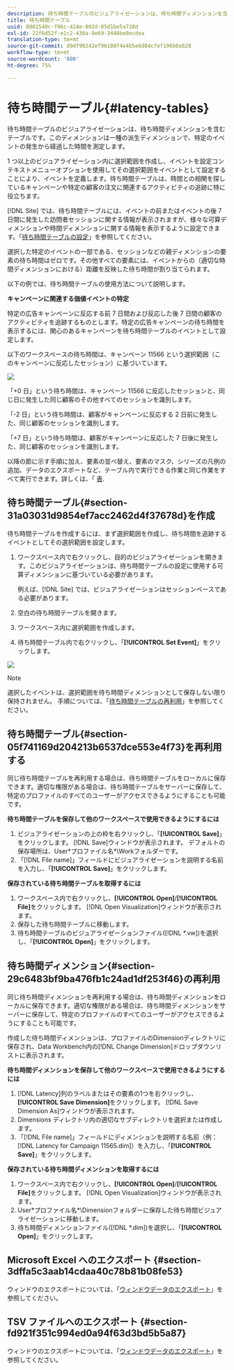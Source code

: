 ```yaml
---
description: 待ち時間テーブルのビジュアライゼーションは、待ち時間ディメンションを含むテーブルです。このディメンションは一種の派生ディメンションで、特定のイベントの発生から経過した時間を測定します。
title: 待ち時間テーブル
uuid: 8081540c-f96c-424e-802d-05d1be5a728d
exl-id: 22f6d52f-e1c2-430a-9e69-3440be0ecdea
translation-type: tm+mt
source-git-commit: d9df90242ef96188f4e4b5e6d04cfef196b0a628
workflow-type: tm+mt
source-wordcount: '800'
ht-degree: 75%

---
```


# 待ち時間テーブル{#latency-tables}

待ち時間テーブルのビジュアライゼーションは、待ち時間ディメンションを含むテーブルです。このディメンションは一種の派生ディメンションで、特定のイベントの発生から経過した時間を測定します。

1 つ以上のビジュアライゼーション内に選択範囲を作成し、イベントを設定コンテキストメニューオプションを使用してその選択範囲をイベントとして設定することにより、イベントを定義します。待ち時間テーブルは、時間との相関を探しているキャンペーンや特定の顧客の注文に関連するアクティビティの追跡に特に役立ちます。

[!DNL Site] では、待ち時間テーブルには、イベントの前またはイベントの後 7 日間に発生した訪問者セッションに関する情報が表示されますが、様々な可算ディメンションや時間ディメンションに関する情報を表示するように設定できます。「[待ち時間テーブルの設定](../../../home/c-get-started/c-intf-anlys-ftrs/c-config-ltcy-tbls/c-config-ltcy-tbls.md#concept-7175c3defec64556994f0dfcccb7d15c)」を参照してください。

選択した特定のイベントの一部である、セッションなどの親ディメンションの要素の待ち時間はゼロです。その他すべての要素には、イベントからの（適切な時間ディメンションにおける）距離を反映した待ち時間が割り当てられます。

以下の例では、待ち時間テーブルの使用方法について説明します。

**キャンペーンに関連する価値イベントの特定**

特定の広告キャンペーンに反応する前 7 日間および反応した後 7 日間の顧客のアクティビティを追跡するものとします。特定の広告キャンペーンの待ち時間を表示するには、関心のあるキャンペーンを待ち時間テーブルのイベントとして設定します。

以下のワークスペースの待ち時間は、キャンペーン 11566 という選択範囲（このキャンペーンに反応したセッション）に基づいています。

![](assets/vis_Latency.png)

「+0 日」という待ち時間は、キャンペーン 11566 に反応したセッションと、同じ日に発生した同じ顧客のその他すべてのセッションを識別します。

「-2 日」という待ち時間は、顧客がキャンペーンに反応する 2 日前に発生した、同じ顧客のセッションを識別します。

「+7 日」という待ち時間は、顧客がキャンペーンに反応した 7 日後に発生した、同じ顧客のセッションを識別します。

以降の節に示す手順に加え、要素の並べ替え、要素のマスク、シリーズの凡例の追加、データのエクスポートなど、テーブル内で実行できる作業と同じ作業をすべて実行できます。詳しくは、「 [表](../../../home/c-get-started/c-analysis-vis/c-tables/c-tables.md#concept-c632cb8ad9724f90ac5c294d52ae667f).

## 待ち時間テーブル{#section-31a03031d9854ef7acc2462d4f37678d}を作成

待ち時間テーブルを作成するには、まず選択範囲を作成し、待ち時間を追跡するイベントとしてその選択範囲を設定します。

1. ワークスペース内で右クリックし、目的のビジュアライゼーションを開きます。このビジュアライゼーションは、待ち時間テーブルの設定に使用する可算ディメンションに基づいている必要があります。

   例えば、[!DNL Site] では、ビジュアライゼーションはセッションベースである必要があります。

1. 空白の待ち時間テーブルを開きます。
1. ワークスペース内に選択範囲を作成します。
1. 待ち時間テーブル内で右クリックし、「**[!UICONTROL Set Event]**」をクリックします。

![](assets/vis_Latency_SetEvent.png)

>[!NOTE]
>
>選択したイベントは、選択範囲を待ち時間ディメンションとして保存しない限り保持されません。 手順については、「[待ち時間テーブルの再利用](../../../home/c-get-started/c-analysis-vis/c-lat-tbls.md#section-29c6483bf9ba476fb1c24ad1df253f46)」を参照してください。

## 待ち時間テーブル{#section-05f741169d204213b6537dce553e4f73}を再利用する

同じ待ち時間テーブルを再利用する場合は、待ち時間テーブルをローカルに保存できます。適切な権限がある場合は、待ち時間テーブルをサーバーに保存して、特定のプロファイルのすべてのユーザーがアクセスできるようにすることも可能です。

**待ち時間テーブルを保存して他のワークスペースで使用できるようにするには**

1. ビジュアライゼーションの上の枠を右クリックし、「**[!UICONTROL Save]**」をクリックします。 [!DNL Save]ウィンドウが表示されます。 デフォルトの保存場所は、User\*プロファイル名*\Workフォルダーです。
1. 「[!DNL File name]」フィールドにビジュアライゼーションを説明する名前を入力し、「**[!UICONTROL Save]**」をクリックします。

**保存されている待ち時間テーブルを取得するには**

1. ワークスペース内で右クリックし、**[!UICONTROL Open]**/**[!UICONTROL File]**&#x200B;をクリックします。 [!DNL Open Visualization]ウィンドウが表示されます。
1. 保存した待ち時間テーブルに移動します。
1. 待ち時間テーブルのビジュアライゼーションファイル([!DNL *.vw])を選択し、「**[!UICONTROL Open]**」をクリックします。

## 待ち時間ディメンション{#section-29c6483bf9ba476fb1c24ad1df253f46}の再利用

同じ待ち時間ディメンションを再利用する場合は、待ち時間ディメンションをローカルに保存できます。適切な権限がある場合は、待ち時間ディメンションをサーバーに保存して、特定のプロファイルのすべてのユーザーがアクセスできるようにすることも可能です。

作成した待ち時間ディメンションは、プロファイルのDimensionディレクトリに保存され、Data Workbench内の[!DNL Change Dimension]ドロップダウンリストに表示されます。

**待ち時間ディメンションを保存して他のワークスペースで使用できるようにするには**

1. [!DNL Latency]列のラベルまたはその要素の1つを右クリックし、**[!UICONTROL Save Dimension]**&#x200B;をクリックします。 [!DNL Save Dimension As]ウィンドウが表示されます。
1. Dimensions ディレクトリ内の適切なサブディレクトリを選択または作成します。
1. 「[!DNL File name]」フィールドにディメンションを説明する名前（例：[!DNL Latency for Campaign 11565.dim]）を入力し、「**[!UICONTROL Save]**」をクリックします。

**保存されている待ち時間ディメンションを取得するには**

1. ワークスペース内で右クリックし、**[!UICONTROL Open]**/**[!UICONTROL File]**&#x200B;をクリックします。 [!DNL Open Visualization]ウィンドウが表示されます。
1. User\*プロファイル名*\Dimensionフォルダーに保存した待ち時間ビジュアライゼーションに移動します。
1. 待ち時間ディメンションファイル([!DNL *.dim])を選択し、「**[!UICONTROL Open]**」をクリックします。

## Microsoft Excel へのエクスポート {#section-3dffa5c3aab14cdaa40c78b81b08fe53}

ウィンドウのエクスポートについては、「[ウィンドウデータのエクスポート](../../../home/c-get-started/c-wk-win-wksp/c-exp-win-data.md#concept-8df61d64ed434cc5a499023c44197349)」を参照してください。

## TSV ファイルへのエクスポート {#section-fd921f351c994ed0a94f63d3bd5b5a87}

ウィンドウのエクスポートについては、「[ウィンドウデータのエクスポート](../../../home/c-get-started/c-wk-win-wksp/c-exp-win-data.md#concept-8df61d64ed434cc5a499023c44197349)」を参照してください。
